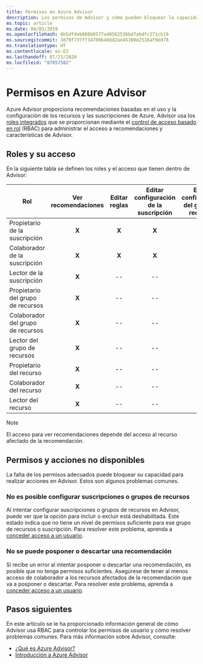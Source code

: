 ```yaml
---
title: Permisos en Azure Advisor
description: Los permisos de Advisor y cómo pueden bloquear la capacidad de configurar suscripciones o posponer o descartar recomendaciones.
ms.topic: article
ms.date: 04/03/2019
ms.openlocfilehash: 6b5dfdeb888b0577a40562536bd7a6dfc271cb19
ms.sourcegitcommit: 3d79f737ff34708b48dd2ae45100e2516af9ed78
ms.translationtype: HT
ms.contentlocale: es-ES
ms.lasthandoff: 07/23/2020
ms.locfileid: "87057582"
---
```

# <a name="permissions-in-azure-advisor"></a>Permisos en Azure Advisor

Azure Advisor proporciona recomendaciones basadas en el uso y la configuración de los recursos y las suscripciones de Azure. Advisor usa los [roles integrados](../role-based-access-control/built-in-roles.md) que se proporcionan mediante el [control de acceso basado en rol](../role-based-access-control/overview.md) (RBAC) para administrar el acceso a recomendaciones y características de Advisor. 

## <a name="roles-and-their-access"></a>Roles y su acceso

En la siguiente tabla se definen los roles y el acceso que tienen dentro de Advisor:

| **Rol** | **Ver recomendaciones** | **Editar reglas** | **Editar configuración de la suscripción** | **Editar configuración del grupo de recursos**| **Descartar y posponer recomendaciones**|
|---|:---:|:---:|:---:|:---:|:---:|
|Propietario de la suscripción|**X**|**X**|**X**|**X**|**X**|
|Colaborador de la suscripción|**X**|**X**|**X**|**X**|**X**|
|Lector de la suscripción|**X**|--|--|--|--|
|Propietario del grupo de recursos|**X**|--|--|**X**|**X**|
|Colaborador del grupo de recursos|**X**|--|--|**X**|**X**|
|Lector del grupo de recursos|**X**|--|--|--|--|
|Propietario del recurso|**X**|--|--|--|**X**|
|Colaborador del recurso|**X**|--|--|--|**X**|
|Lector del recurso|**X**|--|--|--|--|

> [!NOTE]
> El acceso para ver recomendaciones depende del acceso al recurso afectado de la recomendación.

## <a name="permissions-and-unavailable-actions"></a>Permisos y acciones no disponibles

La falta de los permisos adecuados puede bloquear su capacidad para realizar acciones en Advisor. Estos son algunos problemas comunes.

### <a name="unable-to-configure-subscriptions-or-resource-groups"></a>No es posible configurar suscripciones o grupos de recursos

Al intentar configurar suscripciones o grupos de recursos en Advisor, puede ver que la opción para incluir o excluir está deshabilitada. Este estado indica que no tiene un nivel de permisos suficiente para ese grupo de recursos o suscripción. Para resolver este problema, aprenda a [conceder acceso a un usuario](../role-based-access-control/quickstart-assign-role-user-portal.md).

### <a name="unable-to-postpone-or-dismiss-a-recommendation"></a>No se puede posponer o descartar una recomendación

Si recibe un error al intentar posponer o descartar una recomendación, es posible que no tenga permisos suficientes. Asegúrese de tener al menos acceso de colaborador a los recursos afectados de la recomendación que va a posponer o descartar. Para resolver este problema, aprenda a [conceder acceso a un usuario](../role-based-access-control/quickstart-assign-role-user-portal.md).

## <a name="next-steps"></a>Pasos siguientes

En este artículo se le ha proporcionado información general de cómo Advisor usa RBAC para controlar los permisos de usuario y cómo resolver problemas comunes. Para más información sobre Advisor, consulte:

- [¿Qué es Azure Advisor?](./advisor-overview.md)
- [Introducción a Azure Advisor](./advisor-get-started.md)
